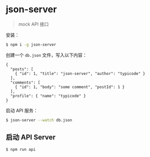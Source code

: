 # json-server

> mock API 接口

安装：

```bash
$ npm i -g json-server
```

创建一个 `db.json` 文件，写入以下内容：

```
{
  "posts": [
    { "id": 1, "title": "json-server", "author": "typicode" }
  ],
  "comments": [
    { "id": 1, "body": "some comment", "postId": 1 }
  ],
  "profile": { "name": "typicode" }
}
```

启动 API 服务：

```bash
$ json-server --watch db.json
```

## 启动 API Server

```bash
$ npm run api
```
